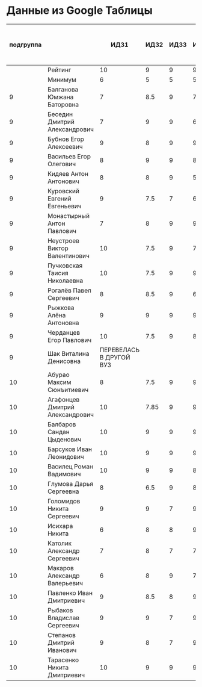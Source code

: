 # Данные из Google Таблицы

| подгруппа |  | ИДЗ1 | ИДЗ2 | ИДЗ3 | ИДЗ4 | ИДЗ5 | ИДЗ | КР 1 | КР 2 | Коллоквиум | 21.09 | 28.09 | 07.10 | 12.10 | 19.10 | 26.10 | 02.11 | 09.11 | 16.11 | 23.11 | 30.11 | 07.12 | 14.12 | 21.12 | 11.01 | 18.01 | 25.01 | Доп. баллы (работа на паре) | Посещения | Конспект | Сумма баллов | Итоговая оценка |
| --- | --- | --- | --- | --- | --- | --- | --- | --- | --- | --- | --- | --- | --- | --- | --- | --- | --- | --- | --- | --- | --- | --- | --- | --- | --- | --- | --- | --- | --- | --- | --- | --- |
|  | Рейтинг | 10 | 9 | 9 | 9 | 9 | 46 | 8 | 8 | 15 |  |  |  |  |  |  |  |  |  |  |  |  |  |  |  |  |  | 9 | 9 | 5 |  |  |
|  | Минимум | 6 | 5 | 5 | 5 | 5 | 26 | 6 | 6 | 10 |  |  |  |  |  |  |  |  |  |  |  |  |  |  |  |  |  | 4 | 6 | 3 |  |  |
| 9 | Балганова Юмжана Баторовна | 7 | 8.5 | 9 | 7 | 9 | 40.5 | 7.8 | 6 | 13 | 1 | 2 | 1 | 2 | 1 | 2 | 1 | 2 | 1 | 2 | 1 | 2 | 1 | 2 | 1 | 2 | 1 | 5 | 9 | 5 | 86.3 | отлично |
| 9 | Беседин Дмитрий Александрович | 7 | 9 | 9 | 6.5 | 7.5 | 39 | 6.5 | 7.5 | 11 | 1 | 2 | 0 | 2 | 1 | 2 | 1 | 2 | 0 | 2 | 1 | 2 | 1 | 2 | 0 | 0 | 0 | 4 | 6.84 | 3 | 77.84 | хорошо |
| 9 | Бубнов Егор Алексеевич | 9 | 8 | 9 | 9 | 7 | 42 | 6 | 6 | 10 | 1 | 2 | 1 | 2 | 1 | 2 | 1 | 2 | 1 | 2 | 1 | 2 | 1 | 2 | 1 | 2 | 1 | 4 | 9 | 5 | 82 | хорошо |
| 9 | Васильев Егор Олегович | 8 | 9 | 9 | 8 | 8 | 42 | 6.8 | 6 | 14 | 1 | 2 | 1 | 2 | 1 | 2 | 1 | 2 | 1 | 2 | 1 | 2 | 1 | 2 | 1 | 2 | 1 | 4.2 | 9 | 4 | 86 | отлично |
| 9 | Кидяев Антон Антонович | 8 | 8 | 9 | 5 | 9 | 39 | 6.25 | 6 | 10 | 1 | 2 | 1 | 2 | 1 | 2 | 1 | 2 | 1 | 2 | 1 | 2 | 1 | 2 | 1 | 0 | 1 | 4 | 8.28 | 5 | 78.53 | хорошо |
| 9 | Куровский Евгений Евгеньевич | 9 | 7.5 | 7 | 6 | 5 | 34.5 | 6.55 | 6 | 10 | 1 | 2 | 1 | 2 | 1 | 2 | 1 | 2 | 0 | 2 | 0 | 2 | 0 | 0 | 1 | 2 | 1 | 4 | 7.2 | 3 | 71.25 | удовлетворительно |
| 9 | Монастырный Антон Павлович | 7 | 8 | 9 | 9 | 9 | 42 | 8 | 7.5 | 10 | 1 | 2 | 1 | 2 | 1 | 2 | 1 | 2 | 1 | 2 | 1 | 2 | 1 | 2 | 1 | 2 | 1 | 6.6 | 9 | 4 | 87.1 | отлично |
| 9 | Неустроев Виктор Валентинович | 10 | 7.5 | 9 | 7.5 | 7 | 41 | 8 | 6 | 15 | 1 | 2 | 1 | 2 | 1 | 2 | 1 | 2 | 1 | 2 | 1 | 2 | 1 | 0 | 1 | 2 | 1 | 4 | 8.28 | 5 | 87.28 | отлично |
| 9 | Пучковская Таисия Николаевна | 10 | 7.5 | 9 | 9 | 9 | 44.5 | 7.25 | 6 | 15 | 1 | 2 | 1 | 2 | 1 | 2 | 1 | 2 | 1 | 2 | 1 | 2 | 1 | 2 | 1 | 2 | 1 | 4 | 9 | 5 | 90.75 | отлично |
| 9 | Рогалёв Павел Сергеевич | 8 | 8.5 | 9 | 6.5 | 5 | 37 | 6 | 6 | 10 | 1 | 2 | 1 | 2 | 1 | 2 | 1 | 2 | 1 | 2 | 1 | 2 | 1 | 0 | 0 | 2 | 1 | 4 | 7.92 | 5 | 75.92 | удовлетворительно |
| 9 | Рыжкова Алёна Антоновна | 9 | 9 | 9 | 9 | 9 | 45 | 7.6 | 6 | 15 | 1 | 2 | 1 | 2 | 1 | 2 | 1 | 2 | 1 | 2 | 1 | 2 | 1 | 2 | 1 | 2 | 1 | 4 | 9 | 5 | 91.6 | отлично |
| 9 | Черданцев Егор Павлович | 10 | 7.5 | 9 | 8 | 8 | 42.5 | 7.5 | 8 | 15 | 1 | 2 | 1 | 2 | 1 | 2 | 1 | 2 | 1 | 2 | 1 | 2 | 1 | 2 | 1 | 2 | 1 | 9 | 9 | 5 | 96 | отлично |
| 9 | Шак Виталина Денисовна | ПЕРЕВЕЛАСЬ В ДРУГОЙ ВУЗ |  |  |  |  |  |  |  |  |  |  |  |  |  |  |  |  |  |  |  |  |  |  |  |  |  |  |  |  |  | неудовлетворительно |
| 10 | Абурао Максим Сюнъитиевич | 8 | 7.5 | 9 | 9 | 7 | 40.5 | 6 | 8 | 14 | 2 | 1 | 2 | 1 | 2 | 1 | 2 | 1 | 2 | 1 | 2 | 1 | 2 | 1 | 2 | 1 | 2 | 6 | 9.36 | 5 | 88.86 | отлично |
| 10 | Агафонцев Дмитрий Александрович | 10 | 7.85 | 9 | 9 | 9 | 44.85 | 7.6 | 7 | 14.7 | 2 | 1 | 2 | 1 | 2 | 1 | 2 | 1 | 2 | 1 | 2 | 1 | 2 | 1 | 2 | 1 | 2 | 4 | 9.36 | 5 | 92.51 | отлично |
| 10 | Балбаров Сандан Цыденович | 10 | 9 | 9 | 9 |  | 37 | 7.6 |  |  | 2 | 1 | 2 | 1 | Б | Б | 2 | 1 | 2 | Б | Б | Б | Б | Б | Б | Б | Б | 4 | 6 | 3 | 57.6 | неудовлетворительно |
| 10 | Барсуков Иван Леонидович | 10 | 9 | 9 | 9 | 9 | 46 | 8 | 7 | 14.9 | 2 | 1 | 2 | 1 | 2 | 1 | 2 | 1 | 2 | 1 | 2 | 1 | 2 | 1 | 2 | 1 | 2 | 9 | 9 | 5 | 98.9 | отлично |
| 10 | Василец Роман Вадимович | 10 | 9 | 9 | 8 | 9 | 45 | 7 | 8 | 13.9 | 2 | 1 | 2 | 1 | 2 | 1 | 2 | 1 | 2 | 1 | 2 | 1 | 2 | 1 | 0 | 1 | 2 | 4 | 8.64 | 4 | 90.54 | отлично |
| 10 | Глумова Дарья Сергеевна | 8 | 6.5 | 9 | 8 | 9 | 40.5 | 6 | 6 | 15 | 2 | 1 | 2 | 1 | 2 | 1 | 1 | 1 | 2 | 1 | 2 | 1 | 2 | 1 | 2 | 1 | 2 | 5 | 9 | 5 | 86.5 | отлично |
| 10 | Голомидов Никита Сергеевич | 9 | 9 | 7 | 9 | 9 | 43 | 6 | 6 | 12 | 2 | 1 | 2 | 1 | 2 | 1 | 2 | 1 | 2 | 1 | 2 | 1 | 2 | 1 | 2 | 1 | 2 | 4 | 9.36 | 5 | 85.36 | хорошо |
| 10 | Исихара Никита | 6 | 8 | 8 | 9 | 6 | 37 | 6.8 | 7 | 11.5 | 2 | 1 | 2 | 1 | 2 | 1 | 2 | 1 | 2 | 1 | 2 | 1 | 2 | 1 | 2 | 1 | 2 | 4 | 9.36 | 5 | 80.66 | хорошо |
| 10 | Католик Александр Сергеевич | 7 | 8 | 7 | 7 | 9 | 38 | 6 | 6 | 11.4 | 2 | 1 | 2 | 1 | 2 | 1 | 2 | 1 | 2 | 1 | 2 | 1 | 2 | 1 | 2 | 1 | 2 | 4 | 9.36 | 4 | 78.75999999999999 | хорошо |
| 10 | Макаров Александр Валерьевич | 6 | 8 | 9 | 7 | 9 | 39 | 7.8 | 8 | 12 | 2 | 1 | 2 | 1 | 2 | 1 | 2 | 1 | 2 | 1 | 2 | 1 | 2 | 1 | 0 | 1 | 2 | 6.3 | 8.64 | 5 | 86.74 | отлично |
| 10 | Павленко Иван Дмитриевич | 9 | 8.5 | 8 | 9 | 9 | 43.5 | 6 | 6 | 11.5 | 2 | 1 | 2 | 1 | 2 | 1 | 2 | 1 | 2 | 1 | 2 | 1 | 2 | 1 | 2 | 1 | 2 | 5 | 9.36 | 5 | 86.36 | отлично |
| 10 | Рыбаков Владислав Сергеевич | 9 | 9 | 7 | 9 | 7.5 | 41.5 | 6.5 | 8 | 14 | 2 | 1 | 2 | 1 | 2 | 1 | 2 | 1 | 2 | 1 | 2 | 1 | 2 | 1 | 2 | 1 | 2 | 4 | 9.36 | 5 | 88.36 | отлично |
| 10 | Степанов Дмитрий Иванович | 9 | 8 | 7 | 9 | 9 | 42 | 8 | 8 | 15 | 2 | 1 | 2 | 1 | 2 | 1 | 2 | 1 | 2 | 1 | 2 | 1 | 2 | 1 | 2 | 1 | 2 | 4 | 9.36 | 5 | 91.36 | отлично |
| 10 | Тарасенко Никита Дмитриевич | 10 | 9 | 9 | 9 | 8 | 45 | 8 | 7.5 | 14 | 2 | 1 | 2 | 1 | 1 | 2 | 1 | 2 | 1 | 2 | 0 | 2 | 1 | 2 | 1 | 2 | 1 | 4 | 8.64 | 5 | 92.14 | отлично |
